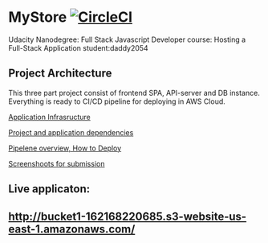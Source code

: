 # MyStore [![CircleCI](https://dl.circleci.com/status-badge/img/gh/Daddy2054/full2.1/tree/main.svg?style=svg)](https://dl.circleci.com/status-badge/redirect/gh/Daddy2054/full2.1/tree/main)

Udacity Nanodegree: Full Stack Javascript Developer
course: Hosting a Full-Stack Application 
student:daddy2054

## Project Architecture

This three part project consist of frontend SPA, API-server and DB instance.
Everything is ready to CI/CD pipeline for deploying in AWS Cloud.


[Application Infrasructure](docs/Infrastructure_description.md)

[Project and application dependencies](docs/Application_dependencies.md)

[Pipelene overview, How to Deploy](docs/Pipeline_description.md)

[Screenshoots for submission](docs/submission.md)

## Live applicaton: 
## http://bucket1-162168220685.s3-website-us-east-1.amazonaws.com/




